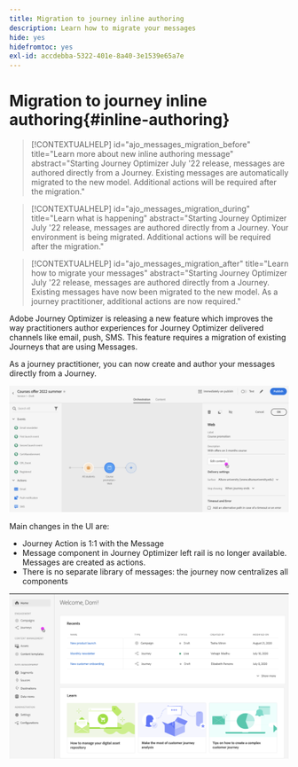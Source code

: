 ```yaml
---
title: Migration to journey inline authoring
description: Learn how to migrate your messages
hide: yes
hidefromtoc: yes
exl-id: accdebba-5322-401e-8a40-3e1539e65a7e
---
```

# Migration to journey inline authoring{#inline-authoring}


>[!CONTEXTUALHELP]
>id="ajo_messages_migration_before"
>title="Learn more about new inline authoring message"
>abstract="Starting Journey Optimizer July '22 release, messages are authored directly from a Journey. Existing messages are automatically migrated to the new model. Additional actions will be required after the migration."

>[!CONTEXTUALHELP]
>id="ajo_messages_migration_during"
>title="Learn what is happening"
>abstract="Starting Journey Optimizer July '22 release, messages are authored directly from a Journey. Your environment is being migrated. Additional actions will be required after the migration."


>[!CONTEXTUALHELP]
>id="ajo_messages_migration_after"
>title="Learn how to migrate your messages"
>abstract="Starting Journey Optimizer July '22 release, messages are authored directly from a Journey. Existing messages have now been migrated to the new model. As a journey practitioner, additional actions are now required."

Adobe Journey Optimizer is releasing a new feature which improves the way practitioners author experiences for Journey Optimizer delivered channels like email, push, SMS. This feature requires a migration of existing Journeys that are using Messages. 

As a journey practitioner, you can now create and author your messages directly from a Journey.

![](assets/inline-message.png)

Main changes in the UI are:

* Journey Action is 1:1 with the Message
* Message component in Journey Optimizer left rail is no longer available. Messages are created as actions.
* There is no separate library of messages: the journey now centralizes all components

![](assets/updated-left-rail.png)
